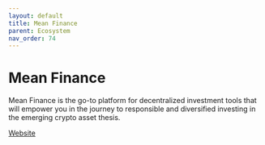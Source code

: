 ```yaml
---
layout: default
title: Mean Finance
parent: Ecosystem
nav_order: 74
---
```

# Mean Finance

Mean Finance is the go-to platform for decentralized investment tools that will empower you in the journey to responsible and diversified investing in the emerging crypto asset thesis.

[Website](https://mean.finance)